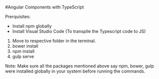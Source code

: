 #Angular Components with TypeScript

Prerquisites:
- Install npm globally
- Install Visual Studio Code (To transpile the Typescript code to JS)


1) Move to respective folder in the terminal.
2) bower install
3) npm install
4) gulp serve

Note:
  Make sure all the packages mentioned above say npm, bower, gulp were installed globally in your system before running the commands.
